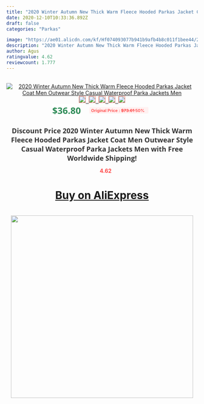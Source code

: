 ```yaml
---
title: "2020 Winter Autumn New Thick Warm Fleece Hooded Parkas Jacket Coat Men Outwear Style Casual Waterproof Parka Jackets Men"
date: 2020-12-10T10:33:36.892Z
draft: false
categories: "Parkas"

image: "https://ae01.alicdn.com/kf/Hf074093077b941b9afb4b8c011f1bee44/2020-Winter-Autumn-New-Thick-Warm-Fleece-Hooded-Parkas-Jacket-Coat-Men-Outwear-Style-Casual-Waterproof.jpg"
description: "2020 Winter Autumn New Thick Warm Fleece Hooded Parkas Jacket Coat Men Outwear Style Casual Waterproof Parka Jackets Men"
author: Agus
ratingvalue: 4.62
reviewcount: 1.777
---
```

<br>
<div style="text-align: center;">
<a href="https://s.click.aliexpress.com/e/_9jVirj" target="_blank" rel="nofollow noopener noreferrer"><img alt="2020 Winter Autumn New Thick Warm Fleece Hooded Parkas Jacket Coat Men Outwear Style Casual Waterproof Parka Jackets Men" class="magnifier-image" src="https://ae01.alicdn.com/kf/Hf074093077b941b9afb4b8c011f1bee44/2020-Winter-Autumn-New-Thick-Warm-Fleece-Hooded-Parkas-Jacket-Coat-Men-Outwear-Style-Casual-Waterproof.jpg_640x640.jpg">
<br>
<img style="border:1px solid salmon" src="https://ae01.alicdn.com/kf/Hf074093077b941b9afb4b8c011f1bee44/2020-Winter-Autumn-New-Thick-Warm-Fleece-Hooded-Parkas-Jacket-Coat-Men-Outwear-Style-Casual-Waterproof.jpg_120x120.jpg">&nbsp;&nbsp;<img style="border:1px solid salmon" src="https://ae01.alicdn.com/kf/H136620395a2840559f1b92fb9d725a38u/2020-Winter-Autumn-New-Thick-Warm-Fleece-Hooded-Parkas-Jacket-Coat-Men-Outwear-Style-Casual-Waterproof.jpg_120x120.jpg">&nbsp;&nbsp;<img style="border:1px solid salmon" src="https://ae01.alicdn.com/kf/Hf6727f0d7f004ec5a726298b6698be7dM/2020-Winter-Autumn-New-Thick-Warm-Fleece-Hooded-Parkas-Jacket-Coat-Men-Outwear-Style-Casual-Waterproof.jpg_120x120.jpg">&nbsp;&nbsp;<img style="border:1px solid salmon" src="https://ae01.alicdn.com/kf/H259fb5be77e9436a91fb8a2455b99448D/2020-Winter-Autumn-New-Thick-Warm-Fleece-Hooded-Parkas-Jacket-Coat-Men-Outwear-Style-Casual-Waterproof.jpg_120x120.jpg">&nbsp;&nbsp;<img style="border:1px solid salmon" src="https://ae01.alicdn.com/kf/Ha7ef0abc43f84e3f82fc93cf3886b64fN/2020-Winter-Autumn-New-Thick-Warm-Fleece-Hooded-Parkas-Jacket-Coat-Men-Outwear-Style-Casual-Waterproof.jpg_120x120.jpg"></a></div><br0>
<div style="text-align: center;"><span style="background-color: white; border: 0px; box-sizing: border-box; color: seagreen; display: inline-block; font-family: &quot;open sans&quot; , &quot;arial&quot; , &quot;helvetica&quot; , sans-serif , &quot;heiti&quot;; font-size: 24px; font-stretch: inherit; font-weight: 700; line-height: inherit; margin: 0px 10px 0px 0px; padding: 0px; vertical-align: middle;">$36.80 </span>
<span style="background: rgb(255 , 241 , 241); border-radius: 3px; border: 0px; box-sizing: border-box; color: #ff4747; display: inline-block; font-family: inherit; font-size: 12px; font-stretch: inherit; font-style: inherit; font-variant: inherit; font-weight: 600; line-height: inherit; margin: 0px; padding: 2px 5px; transform: scale(0.9); vertical-align: middle;">Original Price : <b style="text-decoration: line-through;">$73.61 </b> 50%&nbsp;&nbsp;</span></div>
<h1 style="color: #333333; display: inline-block; font-family: &quot;open sans&quot; , &quot;arial&quot; , &quot;helvetica&quot; , sans-serif , &quot;heiti&quot;; font-size: 18px; font-stretch: inherit; font-weight: 700; text-align: center;">Discount Price 2020 Winter Autumn New Thick Warm Fleece Hooded Parkas Jacket Coat Men Outwear Style Casual Waterproof Parka Jackets Men with Free Worldwide Shipping!</h1>
<div style="color: #ff4747; text-align: center;">
<img src="https://4.bp.blogspot.com/-M0ZcTcb-5uY/XleCXlxnR4I/AAAAAAAAAEc/OrjgMkXV1oMQFaCRZj5HQwOCBcu3w1FegCPcBGAYYCw/s1600/star.png" style="height: 15px;">&nbsp;<b>4.62</b></div>
<div class="button_cont" align="center"><a class="buynow_a" href="https://s.click.aliexpress.com/e/_9jVirj" target="_blank" rel="nofollow noopener noreferrer"><H1>Buy on AliExpress</H1></a></div><br>
<div class="separator" style="clear: both; text-align: center;">
<img src="https://lh3.googleusercontent.com/-pTy5HemUv9M/XlePHvY0dAI/AAAAAAAAAE4/0nX5iRUoIWY8eMW9Dpxeirr157OZliDIgCLcBGAsYHQ/s1600/badge.gif" width="480">
</div>

